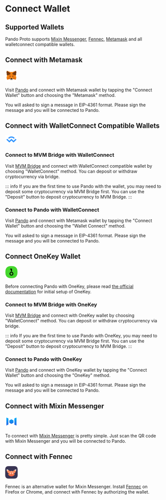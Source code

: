 # Connect Wallet

## Supported Wallets

Pando Proto supports [Mixin Messenger](https://docs.pando.im/docs/wallets/mixin-messenger), [Fennec](https://pando.im/fennec/), [Metamask](https://metamask.io/) and all walletconnect compatible wallets.

## Connect with Metamask

<img src="../public/images/wallets/logo_metamask@40x40.png" width="40"/>

Visit [Pando](https://app.pando.im/) and connect with Metamask wallet by tapping the "Connect Wallet" button and choosing the "Metamask" method. 

You will asked to sign a message in EIP-4361 format. Please sign the message and you will be connected to Pando.

## Connect with WalletConnect Compatible Wallets

<img src="../public/images/wallets/logo_walletconnect.svg" width="40"/>

### Connect to MVM Bridge with WalletConnect

Visit [MVM Bridge](https://bridge.mvm.app/) and connect with WalletConnect compatible wallet by choosing "WalletConnect" method. You can deposit or withdraw cryptocurrency via bridge.

::: info 
If you are the first time to use Pando with the wallet, you may need to deposit some cryptocurrency via MVM Bridge first. You can use the "Deposit" button to deposit cryptocurrency to MVM Bridge.
:::

### Connect to Pando with WalletConnect

Visit [Pando](https://app.pando.im/) and connect with Metamask wallet by tapping the "Connect Wallet" button and choosing the "Wallet Connect" method. 

You will asked to sign a message in EIP-4361 format. Please sign the message and you will be connected to Pando.

## Connect OneKey Wallet

<img src="../public/images/wallets/logo_onekey@40x40.png" width="40"/>

Before connecting Pando with OneKey, please read [the official documentation](https://help.onekey.so/hc/en-us) for initial setup of OneKey.

### Connect to MVM Bridge with OneKey

Visit [MVM Bridge](https://bridge.mvm.app/) and connect with OneKey wallet by choosing "WalletConnect" method. You can deposit or withdraw cryptocurrency via bridge.

::: info 
If you are the first time to use Pando with OneKey, you may need to deposit some cryptocurrency via MVM Bridge first. You can use the "Deposit" button to deposit cryptocurrency to MVM Bridge.
:::

### Connect to Pando with OneKey

Visit [Pando](https://app.pando.im/) and connect with OneKey wallet by tapping the "Connect Wallet" button and choosing the "OneKey" method. 

You will asked to sign a message in EIP-4361 format. Please sign the message and you will be connected to Pando.

## Connect with Mixin Messenger

<img src="../public/images/wallets/logo_mixin@40x40.png" width="40"/>

To connect with [Mixin Messenger](https://messenger.mixin.one) is pretty simple. Just scan the QR code with Mixin Messenger and you will be connected to Pando.

## Connect with Fennec

<img src="../public/images/wallets/logo_fennec@40x40.png" width="40"/>

Fennec is an alternative wallet for Mixin Messenger. Install [Fennec](https://pando.im/wallet/) on Firefox or Chrome, and connect with Fennec by authorizing the wallet.
